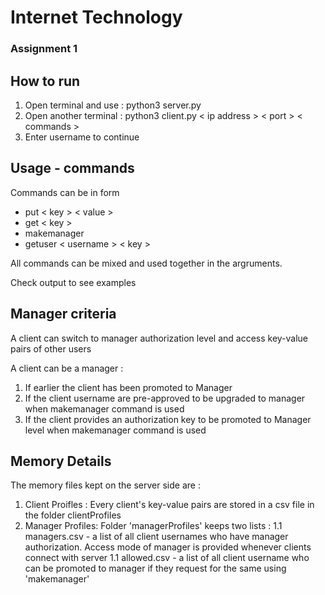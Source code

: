 # Internet Technology
### Assignment 1 

## How to run

1. Open terminal and use : python3 server.py
1. Open another terminal : python3 client.py < ip address > < port > < commands >
1. Enter username to continue

## Usage - commands

Commands can be in form 

* put < key > < value >
* get < key >
* makemanager
* getuser < username > < key > 

All commands can be mixed and used together in the argruments.

Check output to see examples

## Manager criteria

A client can switch to manager authorization level and access key-value pairs of other users

A client can be a manager :
1. If earlier the client has been promoted to Manager
1. If the client username are pre-approved to be upgraded to manager when makemanager command is used
1. If the client provides an authorization key to be promoted to Manager level when makemanager command is used


## Memory Details

The memory files kept on the server side are :
1. Client Proifles : Every client's key-value pairs are stored in a csv file in the folder clientProfiles
1. Manager Profiles: Folder 'managerProfiles' keeps two lists :
1.1 managers.csv - a list of all client usernames who have manager authorization. Access mode of manager is provided whenever clients connect with server
1.1 allowed.csv - a list of all client username who can be promoted to manager if they request for the same using 'makemanager'

